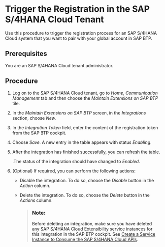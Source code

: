 <!-- loiocadf8f634715450c9cb8afb7901de133 -->

# Trigger the Registration in the SAP S/4HANA Cloud Tenant

Use this procedure to trigger the registration process for an SAP S/4HANA Cloud system that you want to pair with your global account in SAP BTP.



<a name="loiocadf8f634715450c9cb8afb7901de133__prereq_kdr_fzq_13b"/>

## Prerequisites

You are an SAP S/4HANA Cloud tenant administrator.



<a name="loiocadf8f634715450c9cb8afb7901de133__steps_dqj_qxq_13b"/>

## Procedure

1.  Log on to the SAP S/4HANA Cloud tenant, go to *Home*, *Communication Management* tab and then choose the *Maintain Extensions on SAP BTP* tile.

2.  In the *Maintain Extensions on SAP BTP* screen, in the *Integrations* section, choose *New*.

3.  In the *Integration Token* field, enter the content of the registration token from the SAP BTP cockpit.

4.  Choose *Save*. A new entry in the table appears with status *Enabling*.

5.  After the integration has finished successfully, you can refresh the table.

    .The status of the integration should have changed to *Enabled*.

6.  \(Optional\) If required, you can perform the following actions:

    -   Disable the integration. To do so, choose the *Disable* button in the *Action* column.
    -   Delete the integration. To do so, choose the *Delete* button in the *Actions* column.

        > ### Note:  
        > Before deleting an integration, make sure you have deleted any SAP S/4HANA Cloud Extensibility service instances for this integration in the SAP BTP cockpit. See [Create a Service Instance to Consume the SAP S/4HANA Cloud APIs](create-a-service-instance-to-consume-the-sap-s-4hana-cloud-apis-a735641.md).



